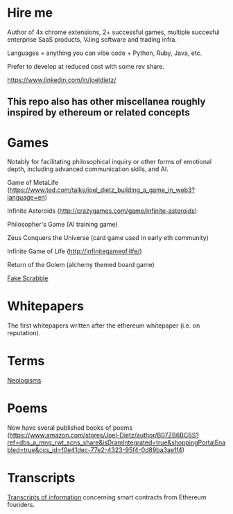 
# Hire me

Author of 4x chrome extensions, 2+ successful games, multiple succesful enterprise SaaS products, VJing software and trading infra. 

Languages = anything you can vibe code + Python, Ruby, Java, etc. 

Prefer to develop at reduced cost with some rev share. 

https://www.linkedin.com/in/joeldietz/



This repo also has other miscellanea roughly inspired by ethereum or related concepts
---------------------

#  Games 

Notably for facilitating philosophical inquiry or other forms of emotional depth, including advanced communication skills, and AI.

Game of MetaLife (https://www.ted.com/talks/joel_dietz_building_a_game_in_web3?language=en)

Infinite Asteroids (http://crazygames.com/game/infinite-asteroids) 

Philosopher's Game (AI training game) 

Zeus Conquers the Universe (card game used in early eth community) 

Infinite Game of Life (http://infinitegameof.life/)

Return of the Golem (alchemy themed board game) 

[Fake Scrabble](fake_scrabble.md) 


# Whitepapers  

The first whitepapers written after the ethereum whitepaper (i.e. on reputation). 

# Terms 

[Neologisms](my_terms.md) 

# Poems 

Now have sveral published books of poems (https://www.amazon.com/stores/Joel-Dietz/author/B07ZB6BC6S?ref=dbs_a_mng_rwt_scns_share&isDramIntegrated=true&shoppingPortalEnabled=true&ccs_id=f0e41dec-77e2-4323-95f4-0d89ba3ae1f4) 

# Transcripts

[Transcripts of information](Vitalik_contract_info_sv_meetup_02-13-14.md) concerning smart contracts from Ethereum founders. 
